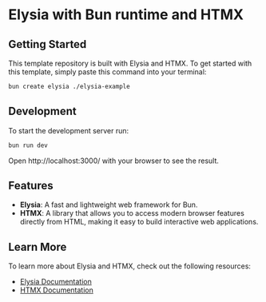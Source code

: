 # Elysia with Bun runtime and HTMX

## Getting Started
This template repository is built with Elysia and HTMX. To get started with this template, simply paste this command into your terminal:
```bash
bun create elysia ./elysia-example
```

## Development
To start the development server run:
```bash
bun run dev
```

Open http://localhost:3000/ with your browser to see the result.

## Features
- **Elysia**: A fast and lightweight web framework for Bun.
- **HTMX**: A library that allows you to access modern browser features directly from HTML, making it easy to build interactive web applications.

## Learn More
To learn more about Elysia and HTMX, check out the following resources:
- [Elysia Documentation](https://elysia.dev/docs)
- [HTMX Documentation](https://htmx.org/docs)